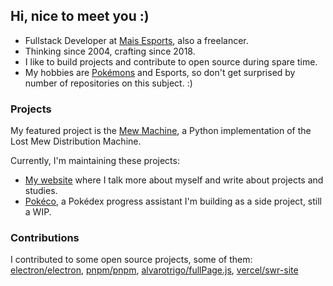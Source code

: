 ## Hi, nice to meet you :)

- Fullstack Developer at [Mais Esports](https://maisesports.com.br/), also a freelancer.
- Thinking since 2004, crafting since 2018.
- I like to build projects and contribute to open source during spare time.
- My hobbies are [Pokémons](https://github.com/guilherssousa/mew-machine) and Esports, so don't get surprised by number of repositories on this subject. :)

### Projects

My featured project is the [Mew Machine](https://github.com/guilherssousa/mew-machine), a Python implementation of the Lost Mew Distribution Machine.

Currently, I'm maintaining these projects:
- [My website](https://guilherssousa.dev) where I talk more about myself and write about projects and studies.
- [Pokéco](https://github.com/guilherssousa/pokeco), a Pokédex progress assistant I'm building as a side project, still a WIP.

### Contributions

I contributed to some open source projects, some of them: [electron/electron](https://www.electronjs.org/pt), [pnpm/pnpm](https://pnpm.io/pt), [alvarotrigo/fullPage.js](https://github.com/alvarotrigo/fullPage.js), [vercel/swr-site](https://swr.vercel.app/pt-BR)
